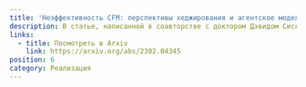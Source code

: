 ```yaml
---
title: 'Неэффективность CFM: перспективы хеджирования и агентское моделирование'
description: В статье, написанной в соавторстве с доктором Дэвидом Сиска, рассматривается вопрос о том, достаточен ли комиссионный доход от сделок на CFM для поставщиков ликвидности, чтобы хеджировать подверженность рыночному риску.
links:
  - title: Посмотреть в Arxiv
    link: https://arxiv.org/abs/2302.04345
position: 6
category: Реализация
---
```

